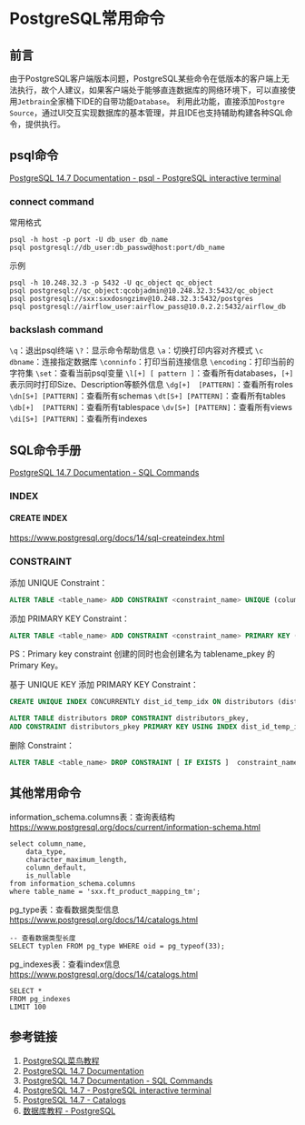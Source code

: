 # PostgreSQL常用命令

## 前言

由于PostgreSQL客户端版本问题，PostgreSQL某些命令在低版本的客户端上无法执行，故个人建议，如果客户端处于能够直连数据库的网络环境下，可以直接使用`Jetbrain`全家桶下IDE的自带功能`Database`。
利用此功能，直接添加`Postgre Source`，通过UI交互实现数据库的基本管理，并且IDE也支持辅助构建各种SQL命令，提供执行。


## psql命令

[PostgreSQL 14.7 Documentation - psql - PostgreSQL interactive terminal](https://www.postgresql.org/docs/14/app-psql.html)


### connect command

常用格式
```postgresql
psql -h host -p port -U db_user db_name
psql postgresql://db_user:db_passwd@host:port/db_name
```

示例
```postgresql
psql -h 10.248.32.3 -p 5432 -U qc_object qc_object
psql postgresql://qc_object:qcobjadmin@10.248.32.3:5432/qc_object
psql postgresql://sxx:sxxdosngzimv@10.248.32.3:5432/postgres
psql postgresql://airflow_user:airflow_pass@10.0.2.2:5432/airflow_db
```


### backslash command

`\q`：退出psql终端
`\?`：显示命令帮助信息
`\a`：切换打印内容对齐模式
`\c dbname`：连接指定数据库
`\conninfo`：打印当前连接信息
`\encoding`：打印当前的字符集
`\set`：查看当前psql变量
`\l[+] [ pattern ]`：查看所有databases，`[+]`表示同时打印Size、Description等额外信息
`\dg[+]  [PATTERN]`：查看所有roles
`\dn[S+] [PATTERN]`：查看所有schemas
`\dt[S+] [PATTERN]`：查看所有tables
`\db[+]  [PATTERN]`：查看所有tablespace
`\dv[S+] [PATTERN]`：查看所有views
`\di[S+] [PATTERN]`：查看所有indexes


## SQL命令手册

[PostgreSQL 14.7 Documentation - SQL Commands](https://www.postgresql.org/docs/14/sql-commands.html)


### INDEX


#### CREATE INDEX

https://www.postgresql.org/docs/14/sql-createindex.html


### CONSTRAINT

添加 UNIQUE Constraint：
```SQL
ALTER TABLE <table_name> ADD CONSTRAINT <constraint_name> UNIQUE (column_name [, ... ])
```


添加 PRIMARY KEY Constraint：
```SQL
ALTER TABLE <table_name> ADD CONSTRAINT <constraint_name> PRIMARY KEY (column_name [, ... ])
```
PS：Primary key constraint 创建的同时也会创建名为 tablename_pkey 的 Primary Key。


基于 UNIQUE KEY 添加 PRIMARY KEY Constraint：
```sql
CREATE UNIQUE INDEX CONCURRENTLY dist_id_temp_idx ON distributors (dist_id);

ALTER TABLE distributors DROP CONSTRAINT distributors_pkey,
ADD CONSTRAINT distributors_pkey PRIMARY KEY USING INDEX dist_id_temp_idx;
```


删除 Constraint：
```SQL
ALTER TABLE <table_name> DROP CONSTRAINT [ IF EXISTS ]  constraint_name [ RESTRICT | CASCADE ]
```



## 其他常用命令

information_schema.columns表：查询表结构
https://www.postgresql.org/docs/current/information-schema.html

```mysql
select column_name,
    data_type,
    character_maximum_length,
    column_default,
    is_nullable
from information_schema.columns
where table_name = 'sxx.ft_product_mapping_tm';
```


pg_type表：查看数据类型信息
https://www.postgresql.org/docs/14/catalogs.html
```mysql
-- 查看数据类型长度
SELECT typlen FROM pg_type WHERE oid = pg_typeof(33);
```


pg_indexes表：查看index信息
https://www.postgresql.org/docs/14/catalogs.html
```mysql
SELECT *
FROM pg_indexes
LIMIT 100
```


## 参考链接

1. [PostgreSQL菜鸟教程](https://www.runoob.com/postgresql/postgresql-tutorial.html)
2. [PostgreSQL 14.7 Documentation](https://www.postgresql.org/docs/14/index.html)
3. [PostgreSQL 14.7 Documentation - SQL Commands](https://www.postgresql.org/docs/14/sql-commands.html)
4. [PostgreSQL 14.7 - PostgreSQL interactive terminal](https://www.postgresql.org/docs/14/app-psql.html)
5. [PostgreSQL 14.7 - Catalogs](https://www.postgresql.org/docs/14/catalogs.html)
6. [数据库教程 - PostgreSQL](https://www.sjkjc.com/postgresql/basic/)
